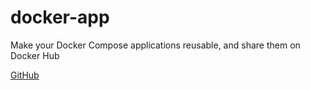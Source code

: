 # docker-app

Make your Docker Compose applications reusable, and share them on Docker Hub

[GitHub](https://github.com/docker/app)
